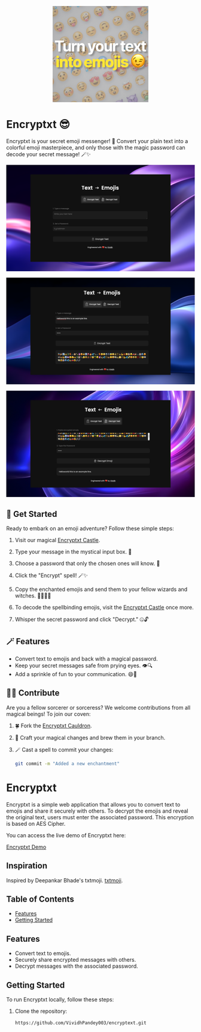 <p align="center">
  <img src="https://github.com/VividhPandey003/encryptext/blob/main/images/metaimage.png?raw=true" alt="Encryptxt Logo">
</p>

# Encryptxt 😎

Encryptxt is your secret emoji messenger! 💌 Convert your plain text into a colorful emoji masterpiece, and only those with the magic password can decode your secret message! 🪄✨

![Screenshot](https://github.com/VividhPandey003/encryptext/blob/main/images/Slide1.png?raw=true)

![Screenshot](https://github.com/VividhPandey003/encryptext/blob/main/images/Slide2.png?raw=true)

![Screenshot](https://github.com/VividhPandey003/encryptext/blob/main/images/Slide3.png?raw=true)

## 🚀 Get Started

Ready to embark on an emoji adventure? Follow these simple steps:

1. Visit our magical [Encryptxt Castle](https://encryptxt.netlify.app/).

2. Type your message in the mystical input box. 📜

3. Choose a password that only the chosen ones will know. 🤫

4. Click the "Encrypt" spell! 🪄✨

5. Copy the enchanted emojis and send them to your fellow wizards and witches. 🧙‍♂️🧙‍♀️

6. To decode the spellbinding emojis, visit the [Encryptxt Castle](https://encryptxt.netlify.app/) once more.

7. Whisper the secret password and click "Decrypt." 🤐🔓

## 🪄 Features

- Convert text to emojis and back with a magical password.
- Keep your secret messages safe from prying eyes. 👁️🔍
- Add a sprinkle of fun to your communication. 😄🎉

## 🧙‍♂️ Contribute

Are you a fellow sorcerer or sorceress? We welcome contributions from all magical beings! To join our coven:

1. 🍀 Fork the [Encryptxt Cauldron](https://github.com/your-username/encryptxt).

2. 🌟 Craft your magical changes and brew them in your branch.

3. 🪄 Cast a spell to commit your changes:

   ```sh
   git commit -m "Added a new enchantment"


# Encryptxt

Encryptxt is a simple web application that allows you to convert text to emojis and share it securely with others. To decrypt the emojis and reveal the original text, users must enter the associated password. This encryption is based on AES Cipher.

You can access the live demo of Encryptxt here: 

[Encryptxt Demo](https://encryptxt.netlify.app/)

## Inspiration

Inspired by Deepankar Bhade's txtmoji.
[txtmoji](https://txtmoji.com/).


## Table of Contents
- [Features](#features)
- [Getting Started](#getting-started)

## Features

- Convert text to emojis.
- Securely share encrypted messages with others.
- Decrypt messages with the associated password.

## Getting Started

To run Encryptxt locally, follow these steps:

1. Clone the repository:

   ```sh
   https://github.com/VividhPandey003/encryptext.git
